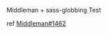Middleman + sass-globbing Test

ref [Middleman#1462](https://github.com/middleman/middleman/issues/1462)
